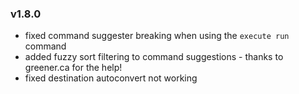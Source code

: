 ### v1.8.0
* fixed command suggester breaking when using the `execute run` command
* added fuzzy sort filtering to command suggestions - thanks to greener.ca for the help!
* fixed destination autoconvert not working